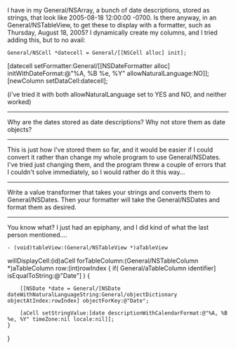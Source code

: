 

I have in my General/NSArray, a bunch of date descriptions, stored as strings, that look like     2005-08-18 12:00:00 -0700.  Is there anyway, in an General/NSTableView, to get these to display with a formatter, such as Thursday, August 18, 2005?  I dynamically create my columns, and I tried adding this, but to no avail:

    General/NSCell *datecell = General/[[NSCell alloc] init];
[datecell setFormatter:General/[[NSDateFormatter alloc] initWithDateFormat:@"%A, %B %e, %Y" allowNaturalLanguage:NO]];
[newColumn setDataCell:datecell];

(i've tried it with both allowNaturalLanguage set to YES and NO, and neither worked)

----

Why are the dates stored as date descriptions? Why not store them as date objects?

----

This is just how I've stored them so far, and it would be easier if I could convert it rather than change my whole program to use General/NSDates.  I've tried just changing them, and the program threw a couple of errors that I couldn't solve immediately, so I would rather do it this way...

----

Write a value transformer that takes your strings and converts them to General/NSDate<nowiki/>s. Then your formatter will take the General/NSDate<nowiki/>s and format them as desired.

----

You know what?  I just had an epiphany, and I did kind of what the last person mentioned....

    - (void)tableView:(General/NSTableView *)aTableView
  willDisplayCell:(id)aCell
   forTableColumn:(General/NSTableColumn *)aTableColumn
			  row:(int)rowIndex
{
	if( General/aTableColumn identifier] isEqualToString:@"Date"] ) {
		
		[[NSDate *date = General/[NSDate dateWithNaturalLanguageString:General/objectDictionary objectAtIndex:rowIndex] objectForKey:@"Date";
		
		[aCell setStringValue:[date descriptionWithCalendarFormat:@"%A, %B %e, %Y" timeZone:nil locale:nil]];
	}
}